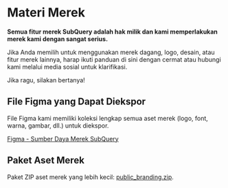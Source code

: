 # Materi Merek

**Semua fitur merek SubQuery adalah hak milik dan kami memperlakukan merek kami dengan sangat serius.**

Jika Anda memilih untuk menggunakan merek dagang, logo, desain, atau fitur merek lainnya, harap ikuti panduan di sini dengan cermat atau hubungi kami melalui media sosial untuk klarifikasi.

Jika ragu, silakan bertanya!

## File Figma yang Dapat Diekspor

File Figma kami memiliki koleksi lengkap semua aset merek (logo, font, warna, gambar, dll.) untuk diekspor.

[Figma - Sumber Daya Merek SubQuery](https://www.figma.com/file/AaCXaOcElrlbxq8fz39sJU/SubQuery-Brand-Resources?node-id=3%3A2)

## Paket Aset Merek

Paket ZIP aset merek yang lebih kecil: [public_branding.zip](https://static.subquery.network/public_branding.zip).
